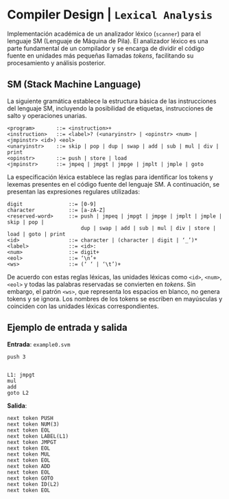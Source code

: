 # **Compiler Design | `Lexical Analysis`**

Implementación académica de un analizador léxico (`scanner`) para el lenguaje SM (Lenguaje de Máquina de Pila). El analizador léxico es una parte fundamental de un compilador y se encarga de dividir el código fuente en unidades más pequeñas llamadas *tokens*, facilitando su procesamiento y análisis posterior.

## **SM (Stack Machine Language)**

La siguiente gramática establece la estructura básica de las instrucciones del lenguaje SM, incluyendo la posibilidad de etiquetas, instrucciones de salto y operaciones unarias.

```plaintext
<program>       ::= <instruction>+
<instruction>   ::= <label>? (<unaryinstr> | <opinstr> <num> | <jmpinstr> <id>) <eol>
<unaryinstr>    ::= skip | pop | dup | swap | add | sub | mul | div | print
<opinstr>       ::= push | store | load
<jmpinstr>      ::= jmpeq | jmpgt | jmpge | jmplt | jmple | goto
```

La especificación léxica establece las reglas para identificar los tokens y lexemas presentes en el código fuente del lenguaje SM. A continuación, se presentan las expresiones regulares utilizadas:

```plaintext
digit               ::= [0-9]
character           ::= [a-zA-Z]
<reserved-word>     ::= push | jmpeq | jmpgt | jmpge | jmplt | jmple | skip | pop | 
                        dup | swap | add | sub | mul | div | store | load | goto | print
<id>                ::= character | (character | digit | ‘_’)*
<label>             ::= <id>:
<num>               ::= digit+
<eol>               ::= ‘\n’+
<ws>                ::= (‘ ‘ | ‘\t’)+
```

De acuerdo con estas reglas léxicas, las unidades léxicas como `<id>`, `<num>`, `<eol>` y todas las palabras reservadas se convierten en *tokens*. Sin embargo, el patrón `<ws>`, que representa los espacios en blanco, no genera tokens y se ignora. Los nombres de los tokens se escriben en mayúsculas y coinciden con las unidades léxicas correspondientes.

## **Ejemplo de entrada y salida**

**Entrada**: `example0.svm`

```plaintext
push 3


L1: jmpgt
mul
add
goto L2

```

**Salida**:

```plaintext
next token PUSH
next token NUM(3)
next token EOL
next token LABEL(L1)
next token JMPGT
next token EOL
next token MUL
next token EOL
next token ADD
next token EOL
next token GOTO
next token ID(L2)
next token EOL
```
